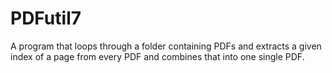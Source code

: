 # PDFutil7
A program that loops through a folder containing PDFs and extracts a given index of a page from every PDF and combines that into one single PDF.
